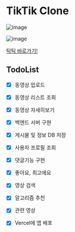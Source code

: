 # TikTik Clone

![image](https://user-images.githubusercontent.com/46777310/230705965-042b3786-feab-45a1-a62a-d0ae680ed520.png)

![image](https://user-images.githubusercontent.com/46777310/230705986-f77440b6-8427-444a-98bc-467c45c14dfc.png)

[틱틱 바로가기!](https://tik-tik-clone-2t8h.vercel.app/)

## TodoList

- [x] 동영상 업로드
- [x] 동영상 리스트 조회
- [x] 동영상 자세히보기
- [x] 백엔드 서버 구현
- [x] 게시물 및 정보 DB 저장
- [x] 사용자 프로필 조회
- [x] 댓글기능 구현
- [x] 좋아요, 최고에요
- [x] 영상 검색
- [x] 알고리즘 추천
- [x] 관련 영상
- [x] Vercel에 앱 배포


